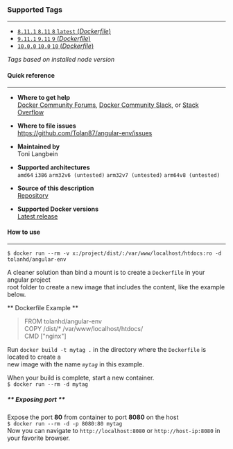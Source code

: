 ### **Supported Tags** ###
----------
* [ `8.11.1` `8.11` `8` `latest` (*Dockerfile*) ](https://github.com/Tolan87/angular-env/tree/master/8/Dockerfile)
* [ `9.11.1` `9.11` `9` (*Dockerfile*) ](https://github.com/Tolan87/angular-env/tree/master/9/Dockerfile)
* [ `10.0.0` `10.0` `10` (*Dockerfile*) ](https://github.com/Tolan87/angular-env/tree/master/10/Dockerfile)

*Tags based on installed node version*

#### **Quick reference** ####
----------
* **Where to get help**  
	[Docker Community Forums](https://forums.docker.com/), [Docker Community Slack](https://blog.docker.com/2016/11/introducing-docker-community-directory-docker-community-slack/), or [Stack Overflow](https://stackoverflow.com/search?tab=newest&q=docker)

* **Where to file issues**  
<https://github.com/Tolan87/angular-env/issues>

* **Maintained by**  
Toni Langbein

* **Supported architectures**  
`amd64` `i386` `arm32v6 (untested)` `arm32v7 (untested)` `arm64v8 (untested)`

* **Source of this description**  
[Repository](https://github.com/Tolan87/angular-env)

* **Supported Docker versions**  
[Latest release](https://github.com/docker/docker-ce/releases/latest)

#### **How to use** ####
---------
```
$ docker run --rm -v x:/project/dist/:/var/www/localhost/htdocs:ro -d tolanhd/angular-env
```
A cleaner solution than bind a mount is to create a `Dockerfile` in your angular project  
root folder to create a new image that includes the content, like the example below.  

** Dockerfile Example **  
>FROM tolanhd/angular-env   
COPY /dist/* /var/www/localhost/htdocs/  
CMD ["nginx"]  

Run `docker build -t mytag .` in the directory where the `Dockerfile` is located to create a  
new image with the name *`mytag`* in this example.  

When your build is complete, start a new container.  
`$ docker run --rm -d mytag`

##### ** Exposing port ** #####
Expose the port **80** from container to port **8080** on the host  
`$ docker run --rm -d -p 8080:80 mytag`  
Now you can navigate to `http://localhost:8080` or `http://host-ip:8080` in your favorite browser.  

